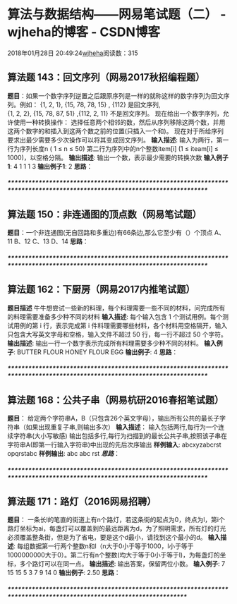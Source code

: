 # 算法与数据结构——网易笔试题（二） - wjheha的博客 - CSDN博客
2018年01月28日 20:49:24[wjheha](https://me.csdn.net/wjheha)阅读数：315
## 算法题 143：回文序列（网易2017秋招编程题）
**题目**：如果一个数字序列逆置之后跟原序列是一样的就称这样的数字序列为回文序列。例如： 
{1, 2, 1}, {15, 78, 78, 15} , {112} 是回文序列,  
{1, 2, 2}, {15, 78, 87, 51} ,{112, 2, 11} 不是回文序列。
现在给出一个数字序列，允许使用一种转换操作： 
选择任意两个相邻的数，然后从序列移除这两个数，并用这两个数字的和插入到这两个数之前的位置(只插入一个和)。 
现在对于所给序列要求出最少需要多少次操作可以将其变成回文序列。
**输入描述**: 
输入为两行，第一行为序列长度n ( 1 ≤ n ≤ 50) 
第二行为序列中的n个整数item[i]  (1 ≤ iteam[i] ≤ 1000)，以空格分隔。
**输出描述**: 
输出一个数，表示最少需要的转换次数
**输入例子1**: 
4 
1 1 1 3
**输出例子1**: 
2
**思路**：
##### **************************************************************************************************************************
## 算法题 150：非连通图的顶点数（网易笔试题）
**题目**：一个非连通图(无自回路和多重边)有66条边,那么它至少有（）个顶点 
A、11 
B、12 
C、13 
D、14
**思路**：
##### **************************************************************************************************************************
## 算法题 162：下厨房（网易2017内推笔试题）
**题目描述**
牛牛想尝试一些新的料理，每个料理需要一些不同的材料，问完成所有的料理需要准备多少种不同的材料
**输入描述**:
每个输入包含 1 个测试用例。每个测试用例的第 i 行，表示完成第 i 件料理需要哪些材料，各个材料用空格隔开，输入只包含大写英文字母和空格，输入文件不超过 50 行，每一行不超过 50 个字符。 
**输出描述**:
输出一行一个数字表示完成所有料理需要多少种不同的材料。 
**输入例子**:
BUTTER FLOUR 
HONEY FLOUR EGG 
**输出例子**:
4
**思路**：
##### **************************************************************************************************************************
## 算法题 168：公共子串（网易杭研2016春招笔试题）
**题目**： 
给定两个字符串A，B（只包含26个英文字母），输出所有公共的最长子字符串（如果出现重复子串,则输出多次）
**输入描述**：
输入包括两行,每行为一个连续字符串(大小写敏感) 
输出包括多行,每行为扫描到的最长公共子串,按照该子串在字符串A(即第一行输入字符串)中出现的先后次序输出
**样例输入**:
abcxyzabcrst 
opqrstabc
**样例输出**:
abc 
abc 
rst
***思路***：
##### **************************************************************************************************************************
## 算法题 171：路灯（2016网易招聘）
**题目**： 
一条长l的笔直的街道上有n个路灯，若这条街的起点为0，终点为l，第i个路灯坐标为ai，每盏灯可以覆盖到的最远距离为d，为了照明需求，所有灯的灯光必须覆盖整条街，但是为了省电，要是这个d最小，请找到这个最小的d。
**输入描述**:
每组数据第一行两个整数n和l（n大于0小于等于1000，l小于等于1000000000大于0）。第二行有n个整数(均大于等于0小于等于l)，为每盏灯的坐标，多个路灯可以在同一点。
**输出描述**:
输出答案，保留两位小数。
**输入例子**:
7 15 
15 5 3 7 9 14 0
**输出例子**:
2.50
**思路**：
##### ********************************************************************************************************************
